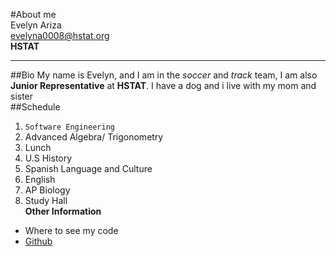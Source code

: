 #About me  
Evelyn Ariza  
evelyna0008@hstat.org  
**HSTAT**  
***
##Bio
My name is Evelyn, and I am in the _soccer_ and _track_ team, I am also **Junior Representative** at **HSTAT**. I have a dog and i live with my mom and sister  
##Schedule  
1. `Software Engineering`  
2. Advanced Algebra/ Trigonometry  
3. Lunch  
4. U.S History
5. Spanish Language and Culture
6. English
7. AP Biology
8. Study Hall  
**Other Information**
  * Where to see my code  
   * [Github](https://github.com/evelyna0008/)
